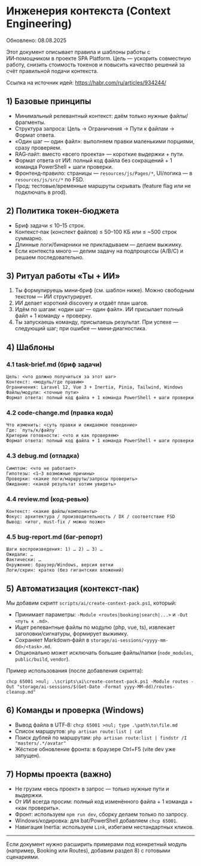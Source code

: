 # Инженерия контекста (Context Engineering)

Обновлено: 08.08.2025

Этот документ описывает правила и шаблоны работы с ИИ‑помощником в проекте SPA Platform. Цель — ускорить совместную работу, снизить стоимость токенов и повысить качество решений за счёт правильной подачи контекста.

Ссылка на источник идей: https://habr.com/ru/articles/934244/

## 1) Базовые принципы

- Минимальный релевантный контекст: даём только нужные файлы/фрагменты.
- Структура запроса: Цель → Ограничения → Пути к файлам → Формат ответа.
- «Один шаг — один файл»: выполняем правки маленькими порциями, сразу проверяем.
- RAG‑лайт: вместо «всего проекта» — короткие выдержки + пути.
- Формат ответа от ИИ: полный код файла без сокращений + 1 команда PowerShell + шаги проверки.
- Фронтенд‑правило: страницы — `resources/js/Pages/*`, UI/логика — в `resources/js/src/*` по FSD.
- Прод: тестовые/временные маршруты скрывать (feature flag или не подключать в prod).

## 2) Политика токен‑бюджета

- Бриф задачи ≤ 10–15 строк.
- Контекст‑пак (конспект файлов) ≤ 50–100 КБ или ≤ ~500 строк суммарно.
- Длинные логи/бинарники не прикладываем — делаем выжимку.
- Если контекста много — делим задачу на подпроцессы (A/B/C) и решаем последовательно.

## 3) Ритуал работы «Ты + ИИ»

1. Ты формулируешь мини‑бриф (см. шаблон ниже). Можно свободным текстом — ИИ структурирует.
2. ИИ делает короткий discovery и отдаёт план шагов.
3. Идём по шагам: «один шаг — один файл». ИИ присылает полный файл + 1 команду + проверку.
4. Ты запускаешь команду, присылаешь результат. При успехе — следующий шаг; при ошибке — мини‑диагностика.

## 4) Шаблоны

### 4.1 task-brief.md (бриф задачи)
```
Цель: <что должно получиться за этот шаг>
Контекст: <модуль/где правим>
Ограничения: Laravel 12, Vue 3 + Inertia, Pinia, Tailwind, Windows
Файлы/модули: <точные пути>
Формат ответа: полный код файла + 1 команда PowerShell + шаги проверки
```

### 4.2 code-change.md (правка кода)
```
Что изменить: <суть правки и ожидаемое поведение>
Где: `путь/к/файлу`
Критерии готовности: <что и как проверяем>
Формат ответа: полный код файла + 1 команда PowerShell + шаги проверки
```

### 4.3 debug.md (отладка)
```
Симптом: <что не работает>
Гипотезы: <1–3 возможные причины>
Проверки: <какие логи/маршруты/запросы проверить>
Ожидание: <какой результат хотим увидеть>
```

### 4.4 review.md (код‑ревью)
```
Контекст: <какие файлы/компоненты>
Фокус: архитектура / производительность / DX / соответствие FSD
Вывод: <итог, must‑fix / можно позже>
```

### 4.5 bug-report.md (баг‑репорт)
```
Шаги воспроизведения: 1) … 2) … 3) …
Ожидали: …
Фактически: …
Окружение: браузер/Windows, версия ветки
Логи/скрин: кратко (без гигантских вложений)
```

## 5) Автоматизация (контекст‑пак)

Мы добавим скрипт `scripts/ai/create-context-pack.ps1`, который:
- Принимает параметры: `-Module <routes|booking|search|...>` и `-Out <путь к .md>`.
- Ищет релевантные файлы по модулю (php, vue, ts), извлекает заголовки/сигнатуры, формирует выжимку.
- Сохраняет Markdown‑файл в `storage/ai-sessions/<yyyy-mm-dd>/<task>.md`.
- Опционально может исключать большие файлы/папки (`node_modules`, `public/build`, `vendor`).

Пример использования (после добавления скрипта):
```
chcp 65001 >nul; .\scripts\ai\create-context-pack.ps1 -Module routes -Out "storage/ai-sessions/$(Get-Date -Format yyyy-MM-dd)/routes-cleanup.md"
```

## 6) Команды и проверка (Windows)

- Вывод файла в UTF‑8: `chcp 65001 >nul; type .\path\to\file.md`
- Список маршрутов: `php artisan route:list | cat`
- Поиск дублей по маршрутам: `php artisan route:list | findstr /I "masters/.*/avatar"`
- Жёсткое обновление фронта: в браузере Ctrl+F5 (vite dev уже запущен).

## 7) Нормы проекта (важно)

- Не грузим «весь проект» в запрос — только нужные пути и выдержки.
- От ИИ всегда просим: полный код изменённого файла + 1 команда + «как проверить».
- Фронт: используем `npm run dev`, сборку делаем только по запросу.
- Windows/кодировка: для bat/PowerShell добавляем `chcp 65001`.
- Навигация Inertia: используем `Link`, избегаем нестандартных кликов.

---

Если документ нужно расширить примерами под конкретный модуль (например, Booking или Routes), добавим раздел 8) с готовыми сценариями.
